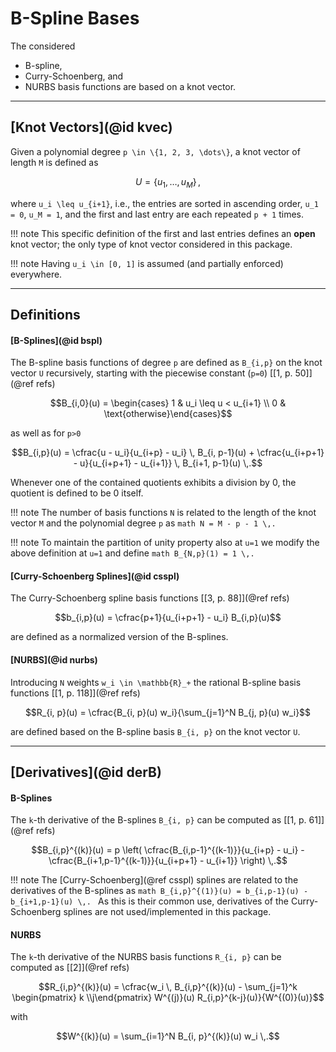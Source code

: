 
# B-Spline Bases

The considered 
- B-spline,
- Curry-Schoenberg, and
- NURBS 
basis functions are based on a knot vector.

---
## [Knot Vectors](@id kvec)

Given a polynomial degree ``p \in \{1, 2, 3, \dots\}``, a knot vector of length ``M`` is defined as 

```math
U = \{u_1, \dots, u_M\}\,,
```

where ``u_i \leq u_{i+1}``, i.e., the entries are sorted in ascending order, ``u_1 = 0``, ``u_M = 1``, and the first and last entry are each repeated ``p + 1`` times.


!!! note
    This specific definition of the first and last entries defines an **open** knot vector; the only type of knot vector considered in this package.

!!! note
    Having ``u_i \in [0, 1]`` is assumed (and partially enforced) everywhere. 


---
## Definitions 

#### [B-Splines](@id bspl)

The B-spline basis functions of degree ``p`` are defined as ``B_{i,p}`` on the knot vector ``U`` recursively, starting with the piecewise constant (``p=0``) [[1, p. 50]](@ref refs)
```math
B_{i,0}(u) = \begin{cases} 1 & u_i \leq u < u_{i+1} \\ 0 & \text{otherwise}\end{cases}
```
as well as for ``p>0``
```math
B_{i,p}(u) = \cfrac{u - u_i}{u_{i+p} - u_i} \, B_{i, p-1}(u) + \cfrac{u_{i+p+1} - u}{u_{i+p+1} - u_{i+1}} \, B_{i+1, p-1}(u) \,.
```
Whenever one of the contained quotients exhibits a division by 0, the quotient is defined to be 0 itself.

!!! note
    The number of basis functions ``N`` is related to the length of the knot vector ``M`` and the polynomial degree ``p`` as
    ```math
    N = M - p - 1 \,.
    ```

!!! note
    To maintain the partition of unity property also at ``u=1`` we modify the above definition at ``u=1`` and define
    ```math
    B_{N,p}(1) = 1 \,.
    ```

#### [Curry-Schoenberg Splines](@id csspl)

The Curry-Schoenberg spline basis functions [[3, p. 88]](@ref refs)
```math
b_{i,p}(u) = \cfrac{p+1}{u_{i+p+1} - u_i} B_{i,p}(u)
```
are defined as a normalized version of the B-splines. 



#### [NURBS](@id nurbs)

Introducing ``N`` weights ``w_i \in \mathbb{R}_+`` the rational B-spline basis functions [[1, p. 118]](@ref refs)
```math
R_{i, p}(u) = \cfrac{B_{i, p}(u) w_i}{\sum_{j=1}^N B_{j, p}(u) w_i}
```
are defined based on the B-spline basis ``B_{i, p}`` on the knot vector ``U``.


---
## [Derivatives](@id derB)

#### B-Splines

The ``k``-th derivative of the B-splines ``B_{i, p}`` can be computed as [[1, p. 61]](@ref refs)
```math
B_{i,p}^{(k)}(u) = p \left( \cfrac{B_{i,p-1}^{(k-1)}}{u_{i+p} - u_i} - \cfrac{B_{i+1,p-1}^{(k-1)}}{u_{i+p+1} - u_{i+1}} \right) \,.
```

!!! note
    The [Curry-Schoenberg](@ref csspl) splines are related to the derivatives of the B-splines as
    ```math
    B_{i,p}^{(1)}(u) = b_{i,p-1}(u) - b_{i+1,p-1}(u) \,.
    ``` 
    As this is their common use, derivatives of the Curry-Schoenberg splines are not used/implemented in this package.


#### NURBS

The ``k``-th derivative of the NURBS basis functions ``R_{i, p}`` can be computed as [[2]](@ref refs)
```math
R_{i,p}^{(k)}(u) = \cfrac{w_i \, B_{i,p}^{(k)}(u) - \sum_{j=1}^k \begin{pmatrix} k \\j\end{pmatrix} W^{(j)}(u) R_{i,p}^{k-j}(u)}{W^{(0)}(u)}
```
with
```math
W^{(k)}(u) = \sum_{i=1}^N B_{i, p}^{(k)}(u) w_i \,.
```